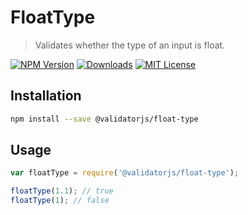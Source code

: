 # FloatType

> Validates whether the type of an input is float.

[![NPM Version](https://img.shields.io/npm/v/@validatorjs/float-type.svg)](https://www.npmjs.com/package/@validatorjs/float-type)
[![Downloads](https://img.shields.io/npm/dt/@validatorjs/float-type.svg)](https://www.npmjs.com/package/@validatorjs/float-type)
[![MIT License](https://img.shields.io/npm/l/@validatorjs/float-type.svg)](../../LICENSE)

## Installation

```bash
npm install --save @validatorjs/float-type
```

## Usage

```js
var floatType = require('@validatorjs/float-type');

floatType(1.1); // true
floatType(1); // false
```
